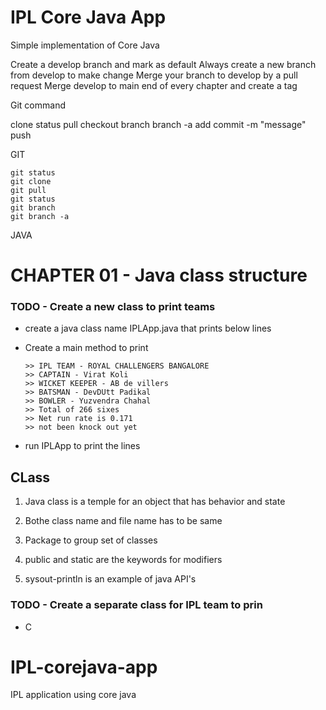 # IPL Core Java App

Simple implementation of Core Java

Create a develop branch and mark as default
Always create a new branch from develop to make change
Merge your branch to develop by a pull request
Merge develop to main end of every chapter and create a tag

Git command

clone
status
pull
checkout
branch
branch -a
add
commit -m "message"
push

GIT

    git status
    git clone
    git pull
    git status
    git branch
    git branch -a

JAVA

# CHAPTER 01 - Java class structure

### TODO - Create a new class to print teams

- create a java class name IPLApp.java that prints below lines
- Create a main method to print

      >> IPL TEAM - ROYAL CHALLENGERS BANGALORE
      >> CAPTAIN - Virat Koli
      >> WICKET KEEPER - AB de villers
      >> BATSMAN - DevDUtt Padikal
      >> BOWLER - Yuzvendra Chahal
      >> Total of 266 sixes
      >> Net run rate is 0.171
      >> not been knock out yet

- run IPLApp to print the lines

## CLass

1. Java class is a temple for an object that has behavior and state

2. Bothe class name and file name has to be same

3. Package to group set of classes

4. public and static are the keywords for modifiers

5. sysout-println is an example of java API's

### TODO - Create a separate class for IPL team to prin

- C
# IPL-corejava-app
IPL application using core java
